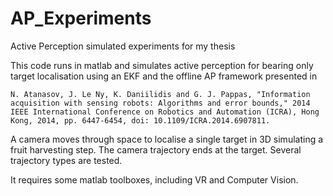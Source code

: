 # AP_Experiments
Active Perception simulated experiments for my thesis

This code runs in matlab and simulates active perception for bearing only target localisation using an EKF and the offline AP framework presented in 

`N. Atanasov, J. Le Ny, K. Daniilidis and G. J. Pappas, "Information acquisition with sensing robots: Algorithms and error bounds," 2014 IEEE International Conference on Robotics and Automation (ICRA), Hong Kong, 2014, pp. 6447-6454, doi: 10.1109/ICRA.2014.6907811.`

A camera moves through space to localise a single target in 3D simulating a fruit harvesting step. The camera trajectory ends at the target. Several trajectory types are tested. 

It requires some matlab toolboxes, including VR and Computer Vision. 

